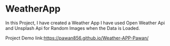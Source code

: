# WeatherApp
In this Project, I have created a Weather App 
I have used Open Weather Api and Unsplash Api for Random Images when the Data is Loaded.

Project Demo link:https://pawan856.github.io/Weather-APP-Pawan/


